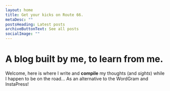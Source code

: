 ```yaml
---
layout: home
title: Get your kicks on Route 66.
metaDesc: ""
postsHeading: Latest posts
archiveButtonText: See all posts
socialImage: ""
---
```

# A blog built by me, to learn from me. 

Welcome, here is where I write and **compile** my thoughts (and *sights*) while I happen to be on the road... As an alternative to the WordGram and InstaPress!